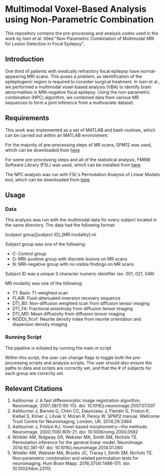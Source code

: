# Multimodal Voxel-Based Analysis using Non-Parametric Combination

This repository contains the pre-processing and analysis codes used in the work by Isen et al. titled "Non-Parametric Combination of Multimodal MRI for Lesion Detection in Focal Epilepsy".

## Introduction

One third of patients with medically refractory focal epilepsy have normal-appearing MRI scans. This poses a problem, as identification of the epileptogenic region is required to consider surgical treatment. In Isen et al., we performed a multimodal voxel-based analysis (VBA) to identify brain abnormalities in MRI-negative focal epilepsy. Using the non-parametric combination (NPC) algorithm, we combined data from various MR sequences to form a joint inference from a multivariate dataset.

## Requirements

This work was implemented as a set of MATLAB and bash routines, which can be carried out within an MATLAB environment.

For the majority of pre-processing steps of MR scans, SPM12 was used, which can be downloaded from [here](https://www.fil.ion.ucl.ac.uk/spm/software/download/)

For some pre-processing steps and all of the statistical analysis, FMRIB Software Library (FSL) was used, which can be installed from [here](https://fsl.fmrib.ox.ac.uk/fsl/fslwiki/FslInstallation)

The NPC analysis was run with FSL's Permutation Analysis of Linear Models tool, which can be downloaded from [here](https://fsl.fmrib.ox.ac.uk/fsl/fslwiki/PALM/UserGuide)


## Usage

### Data

This analysis was run with the multimodal data for every subject located in the same directory. The data had the following format:

[subject group][subject ID]_[MR modality].nii

Subject group was one of the following:

- C: Control group
- D: MRI-positive group with discrete lesions on MR scans
- N: MRI-negative group with no visible findings on MR scans

Subject ID was a unique 3 character numeric identifier (ex. 001, 021, 046)

MR modality was one of the following: 
- T1: Basic T1-weighted scan
- FLAIR: Fluid-attenuated inversion recovery sequence
- DTI_B0: Non-diffusion weighted scan from diffusion tensor imaging
- DTI_FA: Fractional anisotropy from diffusion tensor imaging
- DTI_MD: Mean diffusivity from diffusion tensor imaging
- NODDI_ficvf: Neurite density index from neurite orientation and dispersion density imaging

### Running Script

The pipeline is initiated by running the main.m script

Within this script, the user can change flags to toggle both the pre-processing scripts and analysis scripts. The user should also ensure the paths to data and scripts are correctly set, and that the # of subjects for each group are correctly set.

## Relevant Citations

1. Ashburner J. A fast diffeomorphic image registration algorithm. Neuroimage. 2007;38(1):95-113. doi: 10.1016/j.neuroimage.2007.07.007
2. Ashburner J, Barnes G, Chen CC, Daunizeau J, Flandin G, Friston K, Kiebel S, Kilner J, Litvak V, Moran R, Penny W. SPM12 manual. Wellcome Trust Centre for Neuroimaging, London, UK. 2014;26:2464
3. Ashburner J, Friston KJ. Voxel-based morphometry—the methods. Neuroimage. 2000;11(6):805-21. doi: 10.1006/nimg.2000.0582
4. Winkler AM, Ridgway GR, Webster MA, Smith SM, Nichols TE. Permutation inference for the general linear model. NeuroImage. 2014;92:381-97. doi: 10.1016/j.neuroimage.2014.01.060
5. Winkler AM, Webster MA, Brooks JC, Tracey I, Smith SM, Nichols TE. Non‐parametric combination and related permutation tests for neuroimaging. Hum Brain Mapp. 2016;37(4):1486-511. doi: 10.1002/hbm.23115
